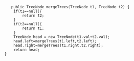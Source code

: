        public TreeNode mergeTrees(TreeNode t1, TreeNode t2) {
        if(t1==null){
            return t2;
        }
        if(t2==null){
            return t1;
        }
        TreeNode head = new TreeNode(t1.val+t2.val);
        head.left=mergeTrees(t1.left,t2.left);
        head.right=mergeTrees(t1.right,t2.right);
        return head;
    }
